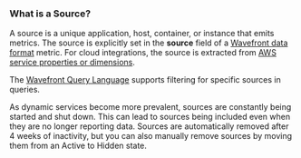 ### What is a Source?

A source is a unique application, host, container, or instance that emits metrics. The source is explicitly set
in the **source** field of a [Wavefront data format](https://community.wavefront.com/docs/DOC-1031) metric. For
cloud integrations, the source is extracted from [AWS service properties or dimensions](https://community.wavefront.com/docs/DOC-1032#jive_content_id_Wavefront_Source_Field).

The [Wavefront Query Language](https://community.wavefront.com/docs/DOC-1019) supports filtering for specific sources in queries.

As dynamic services become more prevalent, sources are constantly being started and shut down.
This can lead to sources being included even when they are no longer reporting data. Sources are automatically removed
after 4 weeks of inactivity, but you can also manually remove sources by moving them from an Active to Hidden state.
